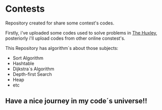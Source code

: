 # Contests
Repository created for share some contest's codes. 

Firstly, i've uploaded some codes used to solve problems in [The Huxley](https://www.thehuxley.com/), posteriorly i'll 
upload codes from other online constest's.

 This Repository has algorithm´s about those subjects:
* Sort Algorithm
* Hashtable
* Dijkstra´s Algorithm
* Depth-first Search
* Heap
* etc

## Have a nice journey in my code´s universe!!


